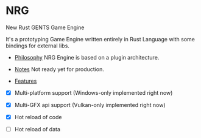 # NRG

New Rust GENTS Game Engine


It's a prototyping Game Engine written entirely in Rust Language with some bindings for external libs.

- [Philosophy](#philosopy)
NRG Engine is based on a plugin architecture.

- [Notes](#notes)
Not ready yet for production.

- [Features](#features)

- [x] Multi-platform support (Windows-only implemented right now)
- [x] Multi-GFX api support (Vulkan-only implemented right now)
- [x] Hot reload of code
- [ ] Hot reload of data


